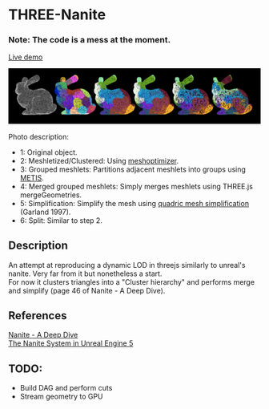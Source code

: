 # THREE-Nanite
### Note: The code is a mess at the moment.

[Live demo](https://aifanatic.github.io/three-nanite/dist/index.html)
<p align=center>
<img src="./screenshots/showcase.png">
</p>

Photo description:
- 1: Original object.
- 2: Meshletized/Clustered: Using [meshoptimizer](https://github.com/zeux/meshoptimizer).
- 3: Grouped meshlets: Partitions adjacent meshlets into groups using [METIS](https://github.com/KarypisLab/METIS).
- 4: Merged grouped meshlets: Simply merges meshlets using THREE.js mergeGeometries.
- 5: Simplification: Simplify the mesh using [quadric mesh simplification](https://github.com/jannessm/quadric-mesh-simplification) (Garland 1997).
- 6: Split: Similar to step 2.

## Description
An attempt at reproducing a dynamic LOD in threejs similarly to unreal's nanite.
Very far from it but nonetheless a start.
<br>
For now it clusters triangles into a "Cluster hierarchy" and performs merge and simplify (page 46 of Nanite - A Deep Dive).

## References
[Nanite - A Deep Dive](https://advances.realtimerendering.com/s2021/Karis_Nanite_SIGGRAPH_Advances_2021_final.pdf)
<br />
[The Nanite System in Unreal Engine 5](https://www.medien.ifi.lmu.de/lehre/ws2122/gp/slides/gp-ws2122-extra-nanite.pdf)


## TODO:
- Build DAG and perform cuts
- Stream geometry to GPU